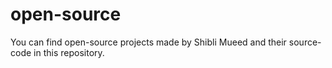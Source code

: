 # open-source
You can find open-source projects made by Shibli Mueed and their source-code in this repository.
